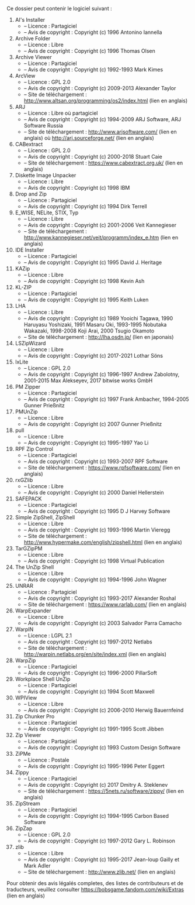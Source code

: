﻿Ce dossier peut contenir le logiciel suivant :

1. AI's Installer
   - – Licence : Partagiciel
   - – Avis de copyright : Copyright (c) 1996 Antonino Iannella
2. Archive Folder
   - – Licence : Libre
   - – Avis de copyright : Copyright (c) 1996 Thomas Olsen
3. Archive Viewer
   - – Licence : Partagiciel
   - – Avis de copyright : Copyright (c) 1992-1993 Mark Kimes
4. ArcView
   - – Licence : GPL 2.0
   - – Avis de copyright : Copyright (c) 2009-2013 Alexander Taylor
   - – Site de téléchargement : http://www.altsan.org/programming/os2/index.html (lien en anglais)
5. ARJ
   - – Licence : Libre où partagiciel
   - – Avis de copyright : Copyright (c) 1994-2009 ARJ Software, ARJ Software Russia
   - – Site de téléchargement : http://www.arjsoftware.com/ (lien en anglais) où http://arj.sourceforge.net/ (lien en anglais)
6. CABextract
   - – Licence : GPL 2.0
   - – Avis de copyright : Copyright (c) 2000-2018 Stuart Caie
   - – Site de téléchargement : https://www.cabextract.org.uk/ (lien en anglais)
7. Diskette Image Unpacker
   - – Licence : Libre
   - – Avis de copyright : Copyright (c) 1998 IBM
8. Drop and Zip
   - – Licence : Partagiciel
   - – Avis de copyright : Copyright (c) 1994 Dirk Terrell
9. E_WISE, NELite, STIX, Typ
   - – Licence : Libre
   - – Avis de copyright : Copyright (c) 2001-2006 Veit Kannegieser
   - – Site de téléchargement : http://www.kannegieser.net/veit/programm/index_e.htm (lien en anglais)
10. IDE Installer
    - – Licence : Partagiciel
    - – Avis de copyright : Copyright (c) 1995 David J. Heritage
11. KAZip
    - – Licence : Libre
    - – Avis de copyright : Copyright (c) 1998 Kevin Ash
12. KL-ZIP
    - – Licence : Partagiciel
    - – Avis de copyright : Copyright (c) 1995 Keith Luken
13. LHA
    - – Licence : Libre
    - – Avis de copyright : Copyright (c) 1989 Yooichi Tagawa, 1990 Haruyasu Yoshizaki, 1991 Masaru Oki, 1993-1995 Nobutaka Wakazaki, 1998-2008 Koji Arai, 2000 Tsugio Okamoto
    - – Site de téléchargement : http://lha.osdn.jp/ (lien en japonais)
14. LSZipWizard
    - – Licence : Libre
    - – Avis de copyright : Copyright (c) 2017-2021 Lothar Söns
15. lxLite
    - – Licence : GPL 2.0
    - – Avis de copyright : Copyright (c) 1996-1997 Andrew Zabolotny, 2001-2015 Max Alekseyev, 2017 bitwise works GmbH
16. PM Zipper
    - – Licence : Partagiciel
    - – Avis de copyright : Copyright (c) 1997 Frank Ambacher, 1994-2005 Gunner Prießnitz
17. PMUnZip
    - – Licence : Libre
    - – Avis de copyright : Copyright (c) 2007 Gunner Prießnitz
18. pull
    - – Licence : Libre
    - – Avis de copyright : Copyright (c) 1995-1997 Yao Li
19. RPF Zip Control
    - – Licence : Partagiciel
    - – Avis de copyright : Copyright (c) 1993-2007 RPF Software
    - – Site de téléchargement : https://www.rpfsoftware.com/ (lien en anglais)
20. rxGZlib
    - – Licence : Libre
    - – Avis de copyright : Copyright (c) 2000 Daniel Hellerstein
21. SAFEPACK
    - – Licence : Partagiciel
    - – Avis de copyright : Copyright (c) 1995 D J Harvey Software
22. Simple ZipShell, ZipShell
    - – Licence : Libre
    - – Avis de copyright : Copyright (c) 1993-1996 Martin Vieregg
    - – Site de téléchargement : http://www.hypermake.com/english/zipshell.html (lien en anglais)
23. TarGZipPM
    - – Licence : Libre
    - – Avis de copyright : Copyright (c) 1998 Virtual Publication
24. The UnZip Shell
    - – Licence : Libre
    - – Avis de copyright : Copyright (c) 1994-1996 John Wagner
25. UNRAR
    - – Licence : Partagiciel
    - – Avis de copyright : Copyright (c) 1993-2017 Alexander Roshal
    - – Site de téléchargement : https://www.rarlab.com/ (lien en anglais)
26. WarpExpander
    - – Licence : Libre
    - – Avis de copyright : Copyright (c) 2003 Salvador Parra Camacho
27. WarpIN
    - – Licence : LGPL 2.1
    - – Avis de copyright : Copyright (c) 1997-2012 Netlabs
    - – Site de téléchargement : http://warpin.netlabs.org/en/site/index.xml (lien en anglais)
28. WarpZip
    - – Licence : Partagiciel
    - – Avis de copyright : Copyright (c) 1996-2000 PillarSoft
29. Workplace Shell UnZip
    - – Licence : Partagiciel
    - – Avis de copyright : Copyright (c) 1994 Scott Maxwell
30. WPIView
    - – Licence : Libre
    - – Avis de copyright : Copyright (c) 2006-2010 Herwig Bauernfeind
31. Zip Chunker Pro
    - – Licence : Partagiciel
    - – Avis de copyright : Copyright (c) 1991-1995 Scott Jibben
32. Zip Viewer
    - – Licence : Partagiciel
    - – Avis de copyright : Copyright (c) 1993 Custom Design Software
33. ZiPMe
    - – Licence : Postale
    - – Avis de copyright : Copyright (c) 1995-1996 Peter Eggert
34. Zippy
    - – Licence : Partagiciel
    - – Avis de copyright : Copyright (c) 2017 Dmitry A. Steklenev
    - – Site de téléchargement : https://5nets.ru/software/zippy/ (lien en anglais)
35. ZipStream
    - – Licence : Partagiciel
    - – Avis de copyright : Copyright (c) 1994-1995 Carbon Based Software
36. ZipZap
    - – Licence : GPL 2.0
    - – Avis de copyright : Copyright (c) 1997-2012 Gary L. Robinson
37. zlib
    - – Licence : Libre
    - – Avis de copyright : Copyright (c) 1995-2017 Jean-loup Gailly et Mark Adler
    - – Site de téléchargement : http://www.zlib.net/ (lien en anglais)

Pour obtenir des avis légalés completes, des listes de contributeurs et de traducteurs, veuillez consulter https://bobsgame.fandom.com/wiki/Extras (lien en anglais)
